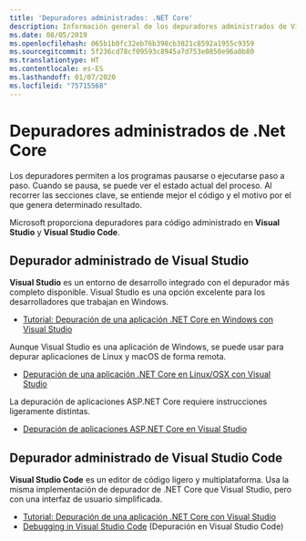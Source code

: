 ```yaml
---
title: 'Depuradores administrados: .NET Core'
description: Información general de los depuradores administrados de Visual Studio y Visual Studio Code.
ms.date: 08/05/2019
ms.openlocfilehash: 065b1b0fc32eb76b398cb3821c8592a1955c9359
ms.sourcegitcommit: 5f236cd78cf09593c8945a7d753e0850e96a0b80
ms.translationtype: HT
ms.contentlocale: es-ES
ms.lasthandoff: 01/07/2020
ms.locfileid: "75715568"
---
```

# <a name="net-core-managed-debuggers"></a>Depuradores administrados de .Net Core

Los depuradores permiten a los programas pausarse o ejecutarse paso a paso. Cuando se pausa, se puede ver el estado actual del proceso. Al recorrer las secciones clave, se entiende mejor el código y el motivo por el que genera determinado resultado.

Microsoft proporciona depuradores para código administrado en **Visual Studio** y **Visual Studio Code**.

## <a name="visual-studio-managed-debugger"></a>Depurador administrado de Visual Studio

**Visual Studio**  es un entorno de desarrollo integrado con el depurador más completo disponible. Visual Studio es una opción excelente para los desarrolladores que trabajan en Windows.

- [Tutorial: Depuración de una aplicación .NET Core en Windows con Visual Studio](../tutorials/debugging-with-visual-studio.md)

Aunque Visual Studio es una aplicación de Windows, se puede usar para depurar aplicaciones de Linux y macOS de forma remota.

- [Depuración de una aplicación .NET Core en Linux/OSX con Visual Studio](https://github.com/Microsoft/MIEngine/wiki/Offroad-Debugging-of-.NET-Core-on-Linux---OSX-from-Visual-Studio)

 La depuración de aplicaciones ASP.NET Core requiere instrucciones ligeramente distintas.

- [Depuración de aplicaciones ASP.NET Core en Visual Studio](/visualstudio/debugger/how-to-enable-debugging-for-aspnet-applications#debug-aspnet-core-apps)

## <a name="visual-studio-code-managed-debugger"></a>Depurador administrado de Visual Studio Code

**Visual Studio Code** es un editor de código ligero y multiplataforma. Usa la misma implementación de depurador de .NET Core que Visual Studio, pero con una interfaz de usuario simplificada.

- [Tutorial: Depuración de una aplicación .NET Core con Visual Studio](../tutorials/with-visual-studio-code.md#debug)
- [Debugging in Visual Studio Code](https://code.visualstudio.com/docs/editor/debugging) (Depuración en Visual Studio Code)

